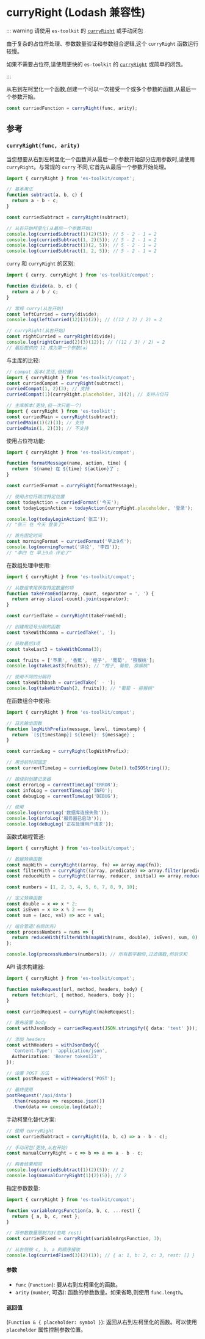 # curryRight (Lodash 兼容性)

::: warning 请使用 `es-toolkit` 的 [`curryRight`](../../function/curryRight.md) 或手动闭包

由于复杂的占位符处理、参数数量验证和参数组合逻辑,这个 `curryRight` 函数运行较慢。

如果不需要占位符,请使用更快的 `es-toolkit` 的 [`curryRight`](../../function/curryRight.md) 或简单的闭包。

:::

从右到左柯里化一个函数,创建一个可以一次接受一个或多个参数的函数,从最后一个参数开始。

```typescript
const curriedFunction = curryRight(func, arity);
```

## 参考

### `curryRight(func, arity)`

当您想要从右到左柯里化一个函数并从最后一个参数开始部分应用参数时,请使用 `curryRight`。与常规的 `curry` 不同,它首先从最后一个参数开始处理。

```typescript
import { curryRight } from 'es-toolkit/compat';

// 基本用法
function subtract(a, b, c) {
  return a - b - c;
}

const curriedSubtract = curryRight(subtract);

// 从右开始柯里化(从最后一个参数开始)
console.log(curriedSubtract(1)(2)(5)); // 5 - 2 - 1 = 2
console.log(curriedSubtract(1, 2)(5)); // 5 - 2 - 1 = 2
console.log(curriedSubtract(1)(2, 5)); // 5 - 2 - 1 = 2
console.log(curriedSubtract(1, 2, 5)); // 5 - 2 - 1 = 2
```

`curry` 和 `curryRight` 的区别:

```typescript
import { curry, curryRight } from 'es-toolkit/compat';

function divide(a, b, c) {
  return a / b / c;
}

// 常规 curry(从左开始)
const leftCurried = curry(divide);
console.log(leftCurried(12)(3)(2)); // ((12 / 3) / 2) = 2

// curryRight(从右开始)
const rightCurried = curryRight(divide);
console.log(rightCurried(2)(3)(12)); // ((12 / 3) / 2) = 2
// 最后提供的 12 成为第一个参数(a)
```

与主库的比较:

```typescript
// compat 版本(灵活,但较慢)
import { curryRight } from 'es-toolkit/compat';
const curriedCompat = curryRight(subtract);
curriedCompat(1, 2)(3); // 支持
curriedCompat(1)(curryRight.placeholder, 3)(2); // 支持占位符

// 主库版本(更快,但一次只能一个)
import { curryRight } from 'es-toolkit';
const curriedMain = curryRight(subtract);
curriedMain(1)(2)(3); // 支持
curriedMain(1, 2)(3); // 不支持
```

使用占位符功能:

```typescript
import { curryRight } from 'es-toolkit/compat';

function formatMessage(name, action, time) {
  return `${name} 在 ${time} ${action}了`;
}

const curriedFormat = curryRight(formatMessage);

// 使用占位符跳过特定位置
const todayAction = curriedFormat('今天');
const todayLoginAction = todayAction(curryRight.placeholder, '登录');

console.log(todayLoginAction('张三'));
// "张三 在 今天 登录了"

// 首先固定时间
const morningFormat = curriedFormat('早上9点');
console.log(morningFormat('评论', '李四'));
// "李四 在 早上9点 评论了"
```

在数组处理中使用:

```typescript
import { curryRight } from 'es-toolkit/compat';

// 从数组末尾获取特定数量的项
function takeFromEnd(array, count, separator = ', ') {
  return array.slice(-count).join(separator);
}

const curriedTake = curryRight(takeFromEnd);

// 创建用逗号分隔的函数
const takeWithComma = curriedTake(', ');

// 获取最后3项
const takeLast3 = takeWithComma(3);

const fruits = ['苹果', '香蕉', '橙子', '葡萄', '猕猴桃'];
console.log(takeLast3(fruits)); // "橙子, 葡萄, 猕猴桃"

// 使用不同的分隔符
const takeWithDash = curriedTake(' - ');
console.log(takeWithDash(2, fruits)); // "葡萄 - 猕猴桃"
```

在函数组合中使用:

```typescript
import { curryRight } from 'es-toolkit/compat';

// 日志输出函数
function logWithPrefix(message, level, timestamp) {
  return `[${timestamp}] ${level}: ${message}`;
}

const curriedLog = curryRight(logWithPrefix);

// 用当前时间固定
const currentTimeLog = curriedLog(new Date().toISOString());

// 按级别创建记录器
const errorLog = currentTimeLog('ERROR');
const infoLog = currentTimeLog('INFO');
const debugLog = currentTimeLog('DEBUG');

// 使用
console.log(errorLog('数据库连接失败'));
console.log(infoLog('服务器已启动'));
console.log(debugLog('正在处理用户请求'));
```

函数式编程管道:

```typescript
import { curryRight } from 'es-toolkit/compat';

// 数据转换函数
const mapWith = curryRight((array, fn) => array.map(fn));
const filterWith = curryRight((array, predicate) => array.filter(predicate));
const reduceWith = curryRight((array, reducer, initial) => array.reduce(reducer, initial));

const numbers = [1, 2, 3, 4, 5, 6, 7, 8, 9, 10];

// 定义转换函数
const double = x => x * 2;
const isEven = x => x % 2 === 0;
const sum = (acc, val) => acc + val;

// 组合管道(右侧优先)
const processNumbers = nums => {
  return reduceWith(filterWith(mapWith(nums, double), isEven), sum, 0);
};

console.log(processNumbers(numbers)); // 所有数字翻倍,过滤偶数,然后求和
```

API 请求构建器:

```typescript
import { curryRight } from 'es-toolkit/compat';

function makeRequest(url, method, headers, body) {
  return fetch(url, { method, headers, body });
}

const curriedRequest = curryRight(makeRequest);

// 首先设置 body
const withJsonBody = curriedRequest(JSON.stringify({ data: 'test' }));

// 添加 headers
const withHeaders = withJsonBody({
  'Content-Type': 'application/json',
  Authorization: 'Bearer token123',
});

// 设置 POST 方法
const postRequest = withHeaders('POST');

// 最终使用
postRequest('/api/data')
  .then(response => response.json())
  .then(data => console.log(data));
```

手动柯里化替代方案:

```typescript
// 使用 curryRight
const curriedSubtract = curryRight((a, b, c) => a - b - c);

// 手动闭包(更快,从右开始)
const manualCurryRight = c => b => a => a - b - c;

// 两者结果相同
console.log(curriedSubtract(1)(2)(5)); // 2
console.log(manualCurryRight(1)(2)(5)); // 2
```

指定参数数量:

```typescript
import { curryRight } from 'es-toolkit/compat';

function variableArgsFunction(a, b, c, ...rest) {
  return { a, b, c, rest };
}

// 将参数数量限制为3(忽略 rest)
const curriedFixed = curryRight(variableArgsFunction, 3);

// 从右侧按 c, b, a 的顺序接收
console.log(curriedFixed(3)(2)(1)); // { a: 1, b: 2, c: 3, rest: [] }
```

#### 参数

- `func` (`Function`): 要从右到左柯里化的函数。
- `arity` (`number`, 可选): 函数的参数数量。如果省略,则使用 `func.length`。

#### 返回值

(`Function & { placeholder: symbol }`): 返回从右到左柯里化的函数。可以使用 `placeholder` 属性控制参数位置。
